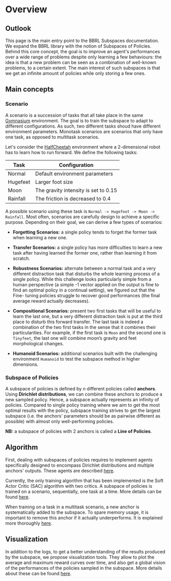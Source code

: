 # Overview

## Outlook

This page is the main entry point to the BBRL Subspaces documentation. We expand the BBRL library with the notion of Subspaces of Policies. Behind this core concept, the goal is to improve an agent's performances over a wide range of problems despite only learning a few behaviours: the idea is that a new problem can be seen as a combination of well-known problems, to a certain extent. The main interest of such subspaces is that we get an infinite amount of policies while only storing a few ones.

## Main concepts

### Scenario

A scenario is a succession of tasks that all take place in the same [Gymnasium](https://github.com/Farama-Foundation/Gymnasium) environment. The goal is to train the subspace to adapt to different configurations. As such, two different tasks shoud have different environment parameters. Monotask scenarios are scenarios that only have one task, as opposed to multitask scenarios.

Let's consider the [HalfCheetah](https://gymnasium.farama.org/environments/mujoco/half_cheetah/) environment where a 2-dimensional robot has to learn how to run forward. We define the following tasks:

<center>

| Task     | Configuration                        |
|----------|--------------------------------------|
| Normal   | Default environment parameters       |
| Hugefeet | Larger foot size                     |
| Moon     | The gravity intensity is set to 0.15 |
| Rainfall | The friction is decreased to 0.4     |

</center>

A possible scenario using these task is `Normal -> Hugefoot -> Moon -> Rainfall`. Most often, scenarios are carefully design to achieve a specific purpose. Depending on their goal, we can derive a few types of scenarios:

- **Forgetting Scenarios:** a single policy tends to forget the former task when learning a new one.

- **Transfer Scenarios:** a single policy has more difficulties to learn a new task after having learned the former one, rather than learning it from scratch.

- **Robustness Scenarios:** alternate between a normal task and a very different distraction task that disturbs the whole learning process of a single policy. While this challenge looks particularly simple from a human perspective (a simple -1 vector applied on the output is fine to find an optimal policy in a continual setting), we figured out that the Fine- tuning policies struggle to recover good performances (the final average reward actually decreases).

- **Compositional Scenarios:** present two first tasks that will be useful to learn the last one, but a very different distraction task is put at the third place to disturb this forward transfer. The last task is indeed a combination of the two first tasks in the sense that it combines their particularities. For example, if the first task is `Moon` and the second one is `Tinyfeet`, the last one will combine moon’s gravity and feet morphological changes.

- **Humanoid Scenarios:** additional scenarios built with the challenging environment `Humanoid` to test the subspace method in higher dimensions.


### Subspace of Policies

A subspace of policies is defined by $n$ different policies called **anchors**. Using **Dirichlet distributions**, we can combine these anchors to produce a new sampled policy. Hence, a subspace actually represents an infinity of policies. Compared to single policy training where we aim to get the most optimal results with the policy, subspace training strives to get the largest subspace (i.e. the anchors' parameters should be as pairwise different as possible) with almost only well-performing policies.

**NB:** a subspace of policies with 2 anchors is called a **Line of Policies**.


## Algorithm

First, dealing with subspaces of policies requires to implement agents specifically designed to encompass Dirichlet distributions and multiple anchors' outputs. These agents are described [here](./agents.md).

Currently, the only training algorithm that has been implemented is the Soft Actor Critic (SAC) algorithm with two critics. A subspace of policies is trained on a scenario, sequentially, one task at a time. More details can be found [here](./training.md).

When training on a task in a multitask scenario, a new anchor is systematically added to the subspace. To spare memory usage, it is important to remove this anchor if it actually underperforms. It is explained more thoroughly [here](./pruning.md).


## Visualization

In addition to the logs, to get a better understanding of the results produced by the subspace, we propose visualization tools. They allow to plot the average and maximum reward curves over time, and also get a global vision of the performances of the policies sampled in the subspace. More details about these can be found [here](./visualization.md).